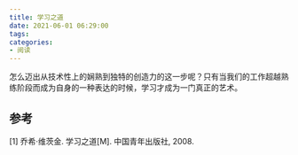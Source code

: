 ```yaml
---
title: 学习之道
date: 2021-06-01 06:29:00
tags:
categories:
- 阅读
---
```



怎么迈出从技术性上的娴熟到独特的创造力的这一步呢？只有当我们的工作超越熟练阶段而成为自身的一种表达的时候，学习才成为一门真正的艺术。


## 参考
[1] 乔希·维茨金. 学习之道[M]. 中国青年出版社, 2008.

